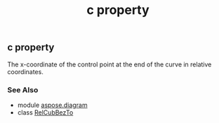 ﻿---
title: c property
second_title: Aspose.Diagram for Python via .NET API References
description: 
type: docs
weight: 60
url: /python-net/aspose.diagram/relcubbezto/c/
is_root: false
---

## c property


The x-coordinate of the control point at the end of the curve in relative coordinates.

### See Also
* module [aspose.diagram](../../)
* class [RelCubBezTo](/diagram/python-net/aspose.diagram/relcubbezto)
